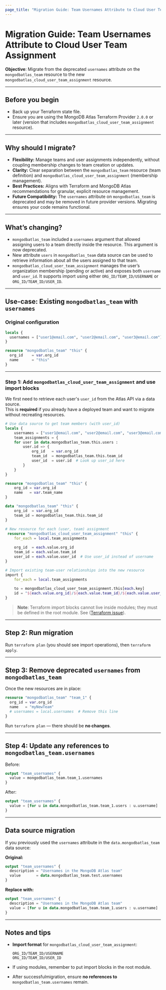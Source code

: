 ```yaml
---
page_title: "Migration Guide: Team Usernames Attribute to Cloud User Team Assignment"  
---
```

  
# Migration Guide: Team Usernames Attribute to Cloud User Team Assignment 
  
**Objective**: Migrate from the deprecated `usernames` attribute on the `mongodbatlas_team` resource to the new `mongodbatlas_cloud_user_team_assignment` resource.  
  
---  
  
## Before you begin  
  
- Back up your Terraform state file.  
- Ensure you are using the MongoDB Atlas Terraform Provider `2.0.0` or later (version that includes `mongodbatlas_cloud_user_team_assignment` resource).    
  
---  

## Why should I migrate?  
  
- **Flexibility:** Manage teams and user assignments independently, without coupling membership changes to team creation or updates.  
- **Clarity:** Clear separation between the `mongodbatlas_team` resource (team definition) and `mongodbatlas_cloud_user_team_assignment` (membership management).  
- **Best Practices:** Aligns with Terraform and MongoDB Atlas recommendations for granular, explicit resource management.  
- **Future Compatibility:** The `usernames` attribute on `mongodbatlas_team` is deprecated and may be removed in future provider versions. Migrating ensures your code remains functional.

---
  
## What’s changing?  
  
- `mongodbatlas_team` included a `usernames` argument that allowed assigning users to a team directly inside the resource. This argument is now deprecated.
- New attribute `users` in `mongodbatlas_team` data source can be used to retrieve information about all the users assigned to that team.
- `mongodbatlas_cloud_user_team_assignment` manages the user’s organization membership (pending or active) and exposes both `username` and `user_id`. It supports import using either `ORG_ID/TEAM_ID/USERNAME` or `ORG_ID/TEAM_ID/USER_ID`.

---  
  
## Use-case: Existing `mongodbatlas_team` with `usernames`  
  
### Original configuration  
  
```terraform
locals {
  usernames = ["user1@email.com", "user2@email.com", "user3@email.com"]
}

resource "mongodbatlas_team" "this" {  
  org_id    = var.org_id  
  name      = "this"
} 
```  
  
---  
  
### Step 1: Add `mongodbatlas_cloud_user_team_assignment`  and use import blocks
  
We first need to retrieve each user's `user_id` from the Atlas API via a data source.  
This is **required** if you already have a deployed team and want to migrate without recreating resources.  
  
```terraform  
# Use data source to get team members (with user_id)  
locals {
    usernames = ["user1@email.com", "user2@email.com", "user3@email.com"]
    team_assignments = {      
    for user in data.mongodbatlas_team.this.users :      
        user.id => {      
            org_id   = var.org_id
            team_id  = mongodbatlas_team.this.team_id
            user_id  = user.id  # Look up user_id here
        }
    }
}

resource "mongodbatlas_team" "this" {  
    org_id = var.org_id  
    name   = var.team_name
} 

data "mongodbatlas_team" "this" {  
    org_id  = var.org_id  
    team_id = mongodbatlas_team.this.team_id  
} 
  
# New resource for each (user, team) assignment  
 resource "mongodbatlas_cloud_user_team_assignment" "this" {           
    for_each = local.team_assignments

    org_id  = each.value.org_id   
    team_id = each.value.team_id     
    user_id = each.value.user_id  # Use user_id instead of username  
}  
  
# Import existing team-user relationships into the new resource  
import {  
    for_each = local.team_assignments

    to = mongodbatlas_cloud_user_team_assignment.this[each.key] 
    id = "${each.value.org_id}/${each.value.team_id}/${each.value.user_id}" 
} 
```  
  
> **Note**: Terraform import blocks cannot live inside modules; they must be defined in the root module. See ([Terraform issue](https://github.com/hashicorp/terraform/issues/33474)).  
  
---  
  
## Step 2: Run migration

Run `terraform plan` (you should see import operations), then `terraform apply`.
  
---  
  
## Step 3: Remove deprecated `usernames` from `mongodbatlas_team`  
  
Once the new resources are in place:  
  
```terraform  
resource "mongodbatlas_team" "team_1" {  
  org_id = var.org_id  
  name   = "myNewTeam"  
  # usernames = local.usernames  # Remove this line
}  
```  
  
Run `terraform plan` — there should be **no changes**.  
  
---  
  
## Step 4: Update any references to `mongodbatlas_team.usernames`  
  
Before:  
  
```terraform  
output "team_usernames" {  
  value = mongodbatlas_team.team_1.usernames  
}  
```  
  
After:  
  
```terraform  
output "team_usernames" {  
  value = [for u in data.mongodbatlas_team.team_1.users : u.username]  
}  
```  
  
---  
  
## Data source migration  
  
If you previously used the `usernames` attribute in the `data.mongodbatlas_team` data source:  
  
**Original:**  

```terraform  
output "team_usernames" {  
  description = "Usernames in the MongoDB Atlas team"  
  value       = data.mongodbatlas_team.test.usernames  
}  
```  
  
**Replace with:**  

```terraform  
output "team_usernames" { 
  description = "Usernames in the MongoDB Atlas team"  
  value = [for u in data.mongodbatlas_team.team_1.users : u.username]  
}  
```  
  
---  
  
## Notes and tips  
  
- **Import format** for `mongodbatlas_cloud_user_team_assignment`:  

  ```
  ORG_ID/TEAM_ID/USERNAME
  ORG_ID/TEAM_ID/USER_ID
  ```

- If using modules, remember to put import blocks in the root module.
- After successfulmigration, ensure **no references to** `mongodbatlas_team.usernames` remain.

